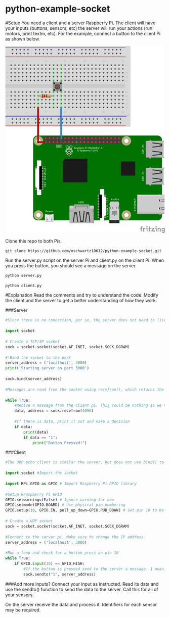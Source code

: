 # python-example-socket

#Setup
You need a client and a server Raspberry Pi. The client will have your inputs (buttons, sensors, etc) the server will run your actions (run motors, print textm, etc). For the example, connect a button to the client Pi as shown below.

![Wiring Diagram](/assets/02_Push-button_bb-min.jpg)

Clone this repo to both Pis.

```
git clone https://github.com/oschwartz10612/python-example-socket.git
```

Run the server.py script on the server Pi and client.py on the client Pi. When you press the button, you should see a message on the server.
```
python server.py

python client.py
```

#Explanation
Read the comments and try to understand the code. Modify the client and the server to get a better understanding of how they work.

###Server
```python
#Since there is no connection, per se, the server does not need to listen for and accept connections. It only needs to use bind() to associate its socket with a port, and then wait for individual messages.

import socket

# Create a TCP/IP socket
sock = socket.socket(socket.AF_INET, socket.SOCK_DGRAM)

# Bind the socket to the port
server_address = ('localhost', 3000)
print('Starting server on port 3000')

sock.bind(server_address)

#Messages are read from the socket using recvfrom(), which returns the data as well as the address of the client from which it was sent.

while True:
    #Recive a message from the client pi. This could be nothing so we need to check.
    data, address = sock.recvfrom(4096)

    #If there is data, print it out and make a decision
    if data:
        print(data)
        if data == "1":
            print("Button Pressed!")
```

###Client
```python
#The UDP echo client is similar the server, but does not use bind() to attach its socket to an address. It uses sendto() to deliver its message directly to the server, and recvfrom() to receive the response.

import socket #Import the socket

import RPi.GPIO as GPIO # Import Raspberry Pi GPIO library

#Setup Rraspberry Pi GPIO
GPIO.setwarnings(False) # Ignore warning for now
GPIO.setmode(GPIO.BOARD) # Use physical pin numbering
GPIO.setup(10, GPIO.IN, pull_up_down=GPIO.PUD_DOWN) # Set pin 10 to be an input pin and set initial value to be pulled low (off)

# Create a UDP socket
sock = socket.socket(socket.AF_INET, socket.SOCK_DGRAM)

#Connect to the server pi. Make sure to change the IP address.
server_address = ('localhost', 3000)

#Run a loop and check for a button press on pin 10
while True:
    if GPIO.input(10) == GPIO.HIGH:
        #If the button is pressed send to the server a message. 1 meaning pressed.
        sock.sendto("1", server_address)
```

###Add more inputs?
Connect your input as instructed. Read its data and use the sendto() function to send the data to the server. Call this for all of your sensors. 

On the server receive the data and process it. Identifiers for each sensor may be required.
